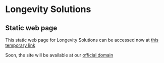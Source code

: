 # Longevity Solutions
## Static web page

This static web page for Longevity Solutions can be accessed now at [this temporary link](https://main.d1q7mcjzrzpwcq.amplifyapp.com)

Soon, the site will be available at our [official domain](http://longevitysolutions.io)
